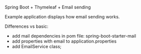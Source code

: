 Spring Boot + Thymeleaf + Email sending

Example application displays how email sending works.

Differences vs basic:
- add mail dependencies in pom file: spring-boot-starter-mail
- add properties with email to application.properties
- add EmailService class;
